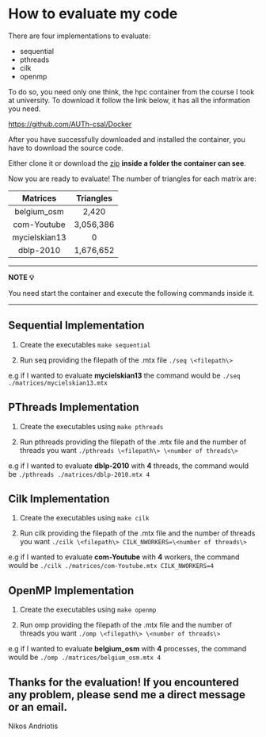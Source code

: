 # How to evaluate my code

There are four implementations to evaluate:

* sequential
* pthreads
* cilk
* openmp

To do so, you need only one think, the hpc container from the course I took at university. To download it follow the link below, it has all the information you need.

https://github.com/AUTh-csal/Docker

After you have successfully downloaded and installed the container, you have to download the source code.

Either clone it or download the [zip](https://github.com/andriotis/pds-assignment-1/archive/refs/heads/main.zip) **inside a folder the container can see**.

Now you are ready to evaluate! The number of triangles for each matrix are:

|Matrices|Triangles|
|:-----------:|:-----------:|
|belgium_osm|2,420|
|com-Youtube|3,056,386|
|mycielskian13|0|
|dblp-2010|1,676,652|

---
**NOTE 💡**

You need start the container and execute the following commands inside it.

---

## Sequential Implementation

1. Create the executables `make sequential`

2. Run seq providing the filepath of the .mtx file `./seq \<filepath\>`

e.g if I wanted to evaluate **mycielskian13** the command would be `./seq ./matrices/mycielskian13.mtx`

## PThreads Implementation

1. Create the executables using `make pthreads`

2. Run pthreads providing the filepath of the .mtx file and the number of threads you want `./pthreads \<filepath\> \<number of threads\>`

e.g if I wanted to evaluate **dblp-2010** with **4** threads, the command would be `./pthreads ./matrices/dblp-2010.mtx 4`

## Cilk Implementation

1. Create the executables using `make cilk`

2. Run cilk providing the filepath of the .mtx file and the number of threads you want `./cilk \<filepath\> CILK_NWORKERS=\<number of threads\>`

e.g if I wanted to evaluate **com-Youtube** with **4** workers, the command would be `./cilk ./matrices/com-Youtube.mtx CILK_NWORKERS=4`

## OpenMP Implementation

1. Create the executables using `make openmp`

2. Run omp providing the filepath of the .mtx file and the number of threads you want `./omp \<filepath\> \<number of threads\>`

e.g if I wanted to evaluate **belgium_osm** with **4** processes, the command would be `./omp ./matrices/belgium_osm.mtx 4`

## Thanks for the evaluation! If you encountered any problem, please send me a direct message or an email.

Nikos Andriotis
